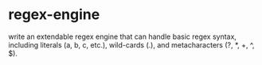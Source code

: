 # regex-engine
write an extendable regex engine that can handle basic regex syntax, including literals (a, b, c, etc.), wild-cards (.), and metacharacters (?, *, +, ^, $).
